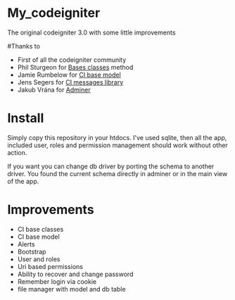 # My_codeigniter
The original codeigniter 3.0 with some little improvements

#Thanks to
- First of all the codeigniter community
- Phil Sturgeon for <a href="https://philsturgeon.uk/blog/2010/02/CodeIgniter-Base-Classes-Keeping-it-DRY/">Bases classes</a> method
- Jamie Rumbelow for <a href="http://github.com/jamierumbelow/codeigniter-base-model">CI base model</a>
- Jens Segers for <a href="https://github.com/jenssegers/codeigniter-message-library">CI messages library</a>
- Jakub Vrána for <a href="http://www.adminer.org/">Adminer</a>

# Install
Simply copy this repository in your htdocs. I've used sqlite, then all the app, included user, roles and permission management should work without other action.

If you want you can change db driver by porting the schema to another driver. You found the current schema directly in adminer or in the main view of the app.

# Improvements
- CI base classes
- CI base model
- Alerts
- Bootstrap
- User and roles
- Uri based permissions
- Ability to recover and change password
- Remember login via cookie
- file manager with model and db table
